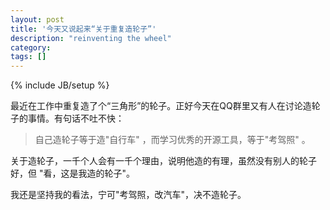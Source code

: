 ```yaml
---
layout: post
title: '今天又说起来“关于重复造轮子”'
description: "reinventing the wheel"
category: 
tags: []
---
```

{% include JB/setup %}

最近在工作中重复造了个“三角形”的轮子。正好今天在QQ群里又有人在讨论造轮子的事情。有句话不吐不快：

>  自己造轮子等于造"自行车" ，而学习优秀的开源工具，等于"考驾照" 。

关于造轮子，一千个人会有一千个理由，说明他造的有理，虽然没有别人的轮子好，但 "看，这是我造的轮子"。

我还是坚持我的看法，宁可"考驾照，改汽车"，决不造轮子。 
